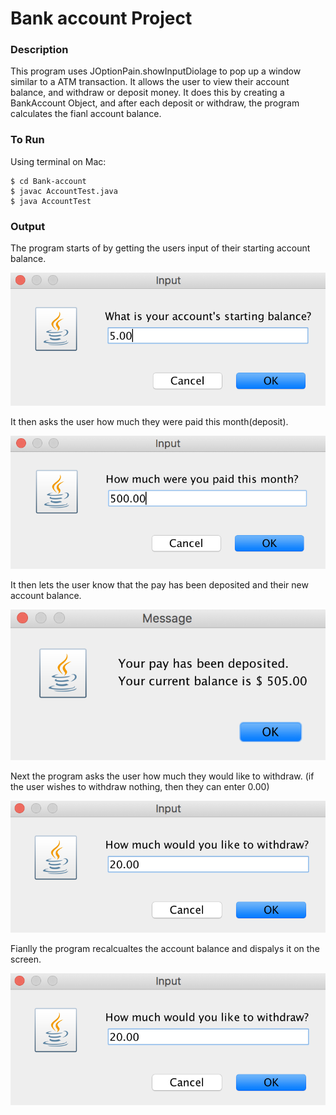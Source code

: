 # **B**ank account Project

### Description

This program uses JOptionPain.showInputDiolage to pop up a window similar to a ATM transaction. It allows the user to view their account balance, and withdraw or deposit money. It does this by creating a BankAccount Object, and after each deposit or withdraw, the program calculates the fianl account balance. 

### To Run

Using terminal on Mac:

```
$ cd Bank-account
$ javac AccountTest.java
$ java AccountTest
```

### Output

The program starts of by getting the users input of their starting account balance. 

![1](https://github.com/azamzow/Bank-account/blob/master/1.png?raw=true)

It then asks the user how much they were paid this month(deposit).

![2](https://github.com/azamzow/Bank-account/blob/master/2.png?raw=true)

It then lets the user know that the pay has been deposited and their new account balance. 

![3](https://github.com/azamzow/Bank-account/blob/master/3.png?raw=true)

Next the program asks the user how much they would like to withdraw. (if the user wishes to withdraw nothing, then they can enter 0.00)

![4](https://github.com/azamzow/Bank-account/blob/master/4.png?raw=true)

Fianlly the program recalcualtes the account balance and dispalys it on the screen. 

![4](https://github.com/azamzow/Bank-account/blob/master/4.png?raw=true)
